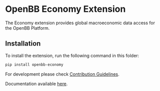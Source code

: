 # OpenBB Economy Extension

The Economy extension provides global macroeconomic data access for the OpenBB Platform.

## Installation

To install the extension, run the following command in this folder:

```bash
pip install openbb-economy
```

For development please check [Contribution Guidelines](https://github.com/OpenBB-finance/OpenBBTerminal/blob/feature/openbb-sdk-v4/openbb_platform/CONTRIBUTING.md).

Documentation available [here](https://docs.openbb.co/sdk).
